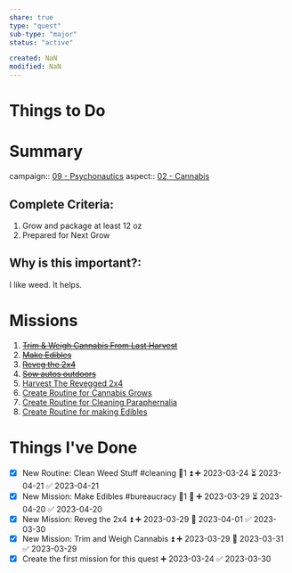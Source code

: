 ```yaml
---
share: true
type: "quest"
sub-type: "major"
status: "active"

created: NaN 
modified: NaN
---
```

 
 
# Things to Do




# Summary
campaign:: [09 - Psychonautics](./09%20-%20Psychonautics.md)
aspect:: [02 - Cannabis](02%20-%20Cannabis.md)

## Complete Criteria:
1. Grow and package at least 12 oz
2. Prepared for Next Grow

## Why is this important?:
I like weed.  It helps.

# Missions
1. ~~[Trim & Weigh Cannabis From Last Harvest](./Trim%20&%20Weigh%20Cannabis%20From%20Last%20Harvest.md)~~
2. ~~[Make Edibles](./Make%20Edibles.md)~~
3. ~~[Reveg the 2x4](./Reveg%20the%202x4.md)~~
4. ~~[Sow autos outdoors](./Sow%20autos%20outdoors.md)~~
5. [Harvest The Revegged 2x4](./Harvest%20The%20Revegged%202x4.md)
6. [Create Routine for Cannabis Grows](Create%20Routine%20for%20Cannabis%20Grows.md)
7. [Create Routine for Cleaning Paraphernalia](./Create%20Routine%20for%20Cleaning%20Paraphernalia.md)
8. [Create Routine for making Edibles](./Create%20Routine%20for%20making%20Edibles.md)

# Things I've Done
- [x] New Routine: Clean Weed Stuff #cleaning 🥄1 ⏫ ➕ 2023-03-24 ⏳ 2023-04-21 ✅ 2023-04-21
- [x] New Mission: Make Edibles #bureaucracy 🥄1 🔼 ➕ 2023-03-29 ⏳ 2023-04-20 ✅ 2023-04-20
 - [x] New Mission: Reveg the 2x4 ⏫ ➕ 2023-03-29 📅 2023-04-01 ✅ 2023-03-30
- [x] New Mission: Trim and Weigh Cannabis ⏫ ➕ 2023-03-29 📅 2023-03-31 ✅ 2023-03-29
- [x] Create the first mission for this quest ➕ 2023-03-24 ✅ 2023-03-30